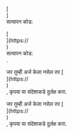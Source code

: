 [<br host>]<br action>सत्यापन कोड:<br code>

[<br host>](https://<br host>)<br action>सत्यापन कोड:<br code>.

जर तुम्ही अर्ज केला नसेल तर [<br host>](https://<br host>)<br action>, कृपया या संदेशाकडे दुर्लक्ष करा.

जर तुम्ही अर्ज केला नसेल तर [<br host>](https://<br host>)<br action>, कृपया या संदेशाकडे दुर्लक्ष करा.
